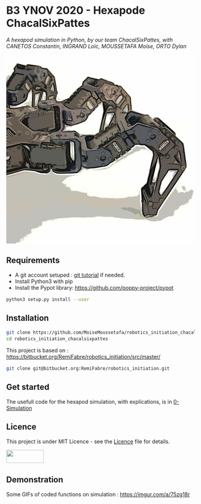 # B3 YNOV 2020 - Hexapode ChacalSixPattes
_A hexapod simulation in Python, by our team ChacalSixPattes, with CANETOS Constantin, INGRAND Loïc, MOUSSETAFA Moïse,	ORTO Dylan_

![Screenshot](title.jpg) 


## Requirements

- A git account setuped : [git tutorial](https://www.atlassian.com/git/tutorials/setting-up-a-repository) if needed.
- Install Python3 with pip
- Install the Pypot library: https://github.com/poppy-project/pypot
```bash
python3 setup.py install --user
```

## Installation
```bash
git clone https://github.com/MoiseMoussetafa/robotics_initiation_chacalsixpattes.git
cd robotics_initiation_chacalsixpattes
```
This project is based on : https://bitbucket.org/RemiFabre/robotics_initiation/src/master/
```bash
git clone git@bitbucket.org:RemiFabre/robotics_initiation.git
```

## Get started 
The usefull code for the hexapod simulation, with explications, is in [0-Simulation](https://github.com/MoiseMoussetafa/robotics_initiation_chacalsixpattes/tree/main/0-Simulation)

## Licence
This project is under MIT Licence - see the [Licence](https://github.com/MoiseMoussetafa/robotics_initiation_chacalsixpattes/blob/main/LICENSE) file for details. 

<img src=https://upload.wikimedia.org/wikipedia/commons/thumb/f/f8/License_icon-mit-88x31-2.svg/1280px-License_icon-mit-88x31-2.svg.png width="100" height="35">

## Demonstration
Some GIFs of coded functions on simulation : 
https://imgur.com/a/75zg18r
